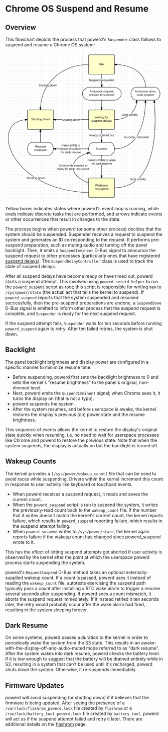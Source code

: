 # Chrome OS Suspend and Resume

## Overview

This flowchart depicts the process that powerd's `Suspender` class follows to
suspend and resume a Chrome OS system:

![suspend flowchart](images/suspend_flowchart.png)

Yellow boxes indicates states where powerd's event loop is running, white ovals
indicate discrete tasks that are performed, and arrows indicate events or other
occurrences that result in changes to the state.

The process begins when powerd (or some other process) decides that the system
should be suspended. Suspender receives a request to suspend the system and
generates an ID corresponding to the request. It performs pre-suspend
preparation, such as muting audio and turning off the panel backlight. Then, it
emits a `SuspendImminent` D-Bus signal to announce the suspend request to other
processes (particularly ones that have registered [suspend delays]). The
`SuspendDelayController` class is used to track the state of suspend delays.

After all suspend delays have become ready or have timed out, powerd starts a
suspend attempt. This involves using `powerd_setuid_helper` to run the
`powerd_suspend` script as root; this script is responsible for writing `mem` to
`/sys/power/state` (the actual act that tells the kernel to suspend). If
`powerd_suspend` reports that the system suspended and resumed successfully,
then the pre-suspend preparations are undone, a `SuspendDone` D-Bus signal is
emitted to inform other process that the suspend request is complete, and
`Suspender` is ready for the next suspend request.

If the suspend attempt fails, `Suspender` waits for ten seconds before running
`powerd_suspend` again to retry. After ten failed retries, the system is shut
down.

## Backlight

The panel backlight brightness and display power are configured in a specific
manner to minimize resume time:

-   Before suspending, powerd first sets the backlight brightness to 0 and sets
    the kernel's "resume brightness" to the panel's original, non-dimmed level.
-   Next, powerd emits the `SuspendImminent` signal; when Chrome sees it, it
    turns the display on (that is not a typo).
-   powerd suspends the system.
-   After the system resumes, and before userspace is awake, the kernel restores
    the display's previous (on) power state and the resume brightness.

This sequence of events allows the kernel to restore the display's original
state quickly when resuming, i.e. no need to wait for userspace processes like
Chrome and powerd to restore the previous state. Note that when the system
suspends, the display is actually on but the backlight is turned off.

## Wakeup Counts

The kernel provides a `[/sys/power/wakeup_count]` file that can be used to avoid
races while suspending. Drivers within the kernel increment this count in
response to user activity like keyboard or touchpad events.

-   When powerd receives a suspend request, it reads and saves the current
    count.
-   When the `powerd_suspend` script is run to suspend the system, it writes the
    previously-read count back to the `wakeup_count` file. If the number that it
    writes doesn't match the kernel's current count, the kernel reports failure,
    which results in `powerd_suspend` reporting failure, which results in the
    suspend attempt failing.
-   When `powerd_suspend` writes to `/sys/power/state`, the kernel again reports
    failure if the wakeup count has changed since powerd_suspend wrote to it.

This has the effect of letting suspend attempts get aborted if user activity is
observed by the kernel after the point at which the userspace powerd process
starts suspending the system.

powerd's `RequestSuspend` D-Bus method takes an optional externally-supplied
wakeup count. If a count is passed, powerd uses it instead of reading the
`wakeup_count` file. autotests exercising the suspend path typically pass a
count after installing a RTC wake alarm to trigger a resume several seconds
after suspending. If powerd sees a count mismatch, it aborts the suspend request
immediately. If it instead retried it ten seconds later, the retry would
probably occur after the wake alarm had fired, resulting in the system sleeping
forever.

## Dark Resume

On some systems, powerd passes a duration to the kernel in order to periodically
wake the system from the S3 state. This results in an
awake-with-the-display-off-and-audio-muted mode referred to as "dark resume".
After the system wakes into dark resume, powerd checks the battery level. If it
is low enough to suggest that the battery will be drained entirely while in S3,
resulting in a system that can't be used until it's recharged, powerd shuts down
the system. Otherwise, it re-suspends immediately.

## Firmware Updates

powerd will avoid suspending (or shutting down) if it believes that the firmware
is being updated. After seeing the presence of a
`/var/lock/flashrom_powerd.lock` file created by `flashrom` or a
`/run/lock/battery_tool_powerd.lock` file created by `battery_tool`, powerd will
act as if the suspend attempt failed and retry it later. There are additional
details on the [flashrom] page.

[suspend delays]: https://chromium.googlesource.com/chromiumos/platform/system_api/+/master/dbus/power_manager/suspend.proto
[/sys/power/wakeup_count]: https://lwn.net/Articles/393314/
[flashrom]: https://dev.chromium.org/chromium-os/packages/cros-flashrom

